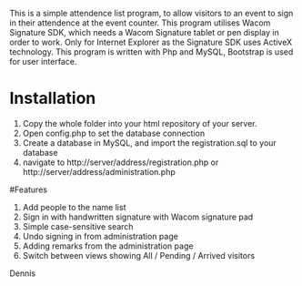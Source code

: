 This is a simple attendence list program, to allow visitors to an event to sign in their attendence at the event counter. This program utilises Wacom Signature SDK, which needs a Wacom Signature tablet or pen display in order to work. Only for Internet Explorer as the Signature SDK uses ActiveX technology. This program is written with Php and MySQL, Bootstrap is used for user interface.


# Installation

1. Copy the whole folder into your html repository of your server.
2. Open config.php to set the database connection
3. Create a database in MySQL, and import the registration.sql to your database
4. navigate to http://server/address/registration.php or http://server/address/administration.php

#Features
1. Add people to the name list 
2. Sign in with handwritten signature with Wacom signature pad
3. Simple case-sensitive search
4. Undo signing in from administration page
5. Adding remarks from the administration page
6. Switch between views showing All / Pending / Arrived visitors

Dennis